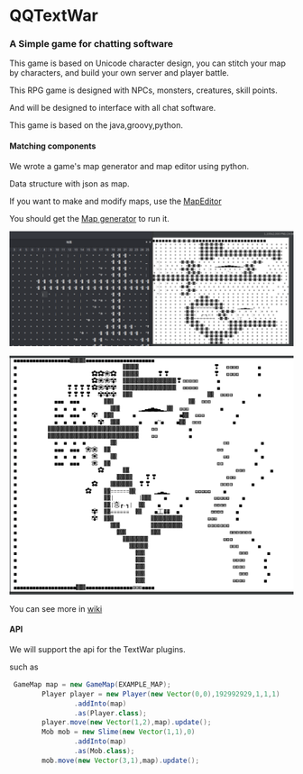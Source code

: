 # QQTextWar
### A Simple game for chatting software

This game is based on Unicode character design, 
you can stitch your map by characters, and build your own server and player battle.

This RPG game is designed with NPCs, monsters, creatures, skill points.

And will be designed to interface with all chat software.

This game is based on the java,groovy,python.
#### Matching components

We wrote a game's map generator and map editor using python.

Data structure with json as map.

If you want to make and modify maps, use the [MapEditor](https://github.com/TextWar/Textwar-MapEditor)

You should get the [Map generator](https://github.com/TextWar/textwar-py) to run it.

![editor](readme_image/editor.png)

![map](readme_image/map.png)

You can see more in [wiki](https://github.com/TextWar/QQTextWar/wiki)

#### API

We will support the api for the TextWar plugins.

such as

```groovy
 GameMap map = new GameMap(EXAMPLE_MAP);
        Player player = new Player(new Vector(0,0),192992929,1,1,1)
                .addInto(map)
                .as(Player.class);
        player.move(new Vector(1,2),map).update();
        Mob mob = new Slime(new Vector(1,1),0)
                .addInto(map)
                .as(Mob.class);
        mob.move(new Vector(3,1),map).update();
```







